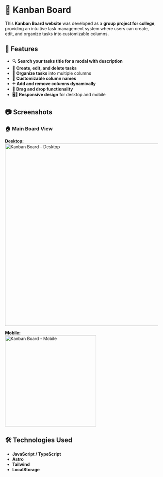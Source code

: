 # 📌 Kanban Board  

This **Kanban Board website** was developed as a **group project for college**, providing an intuitive task management system where users can create, edit, and organize tasks into customizable columns.  

## 🚀 Features  
- 🔍 **Search your tasks title for a modal with description**
- 📝 **Create, edit, and delete tasks**  
- 📂 **Organize tasks** into multiple columns  
- 🎨 **Customizable column names**  
- ➕ **Add and remove columns dynamically**  
- 🔄 **Drag and drop functionality**   
- 🖥️📱 **Responsive design** for desktop and mobile  

## 📷 Screenshots  

### 🏠 Main Board View  
**Desktop:**  
<img src="![image](https://github.com/user-attachments/assets/a7117882-01ba-42b2-81a8-61bc8f7d9892)
" alt="Kanban Board - Desktop" width="600">  

**Mobile:**  
<img src="![image](https://github.com/user-attachments/assets/6e2f03bb-1dbb-44ed-9221-98962f1274ce)
" alt="Kanban Board - Mobile" width="300">  

## 🛠️ Technologies Used  
- **JavaScript / TypeScript**  
- **Astro**   
- **Tailwind**   
- **LocalStorage**   
